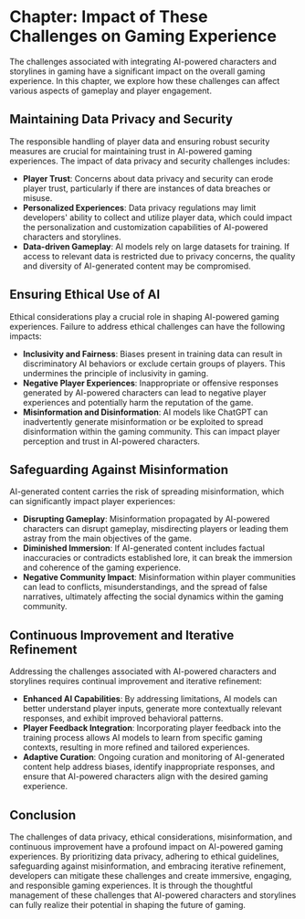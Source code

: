 Chapter: Impact of These Challenges on Gaming Experience
========================================================

The challenges associated with integrating AI-powered characters and storylines in gaming have a significant impact on the overall gaming experience. In this chapter, we explore how these challenges can affect various aspects of gameplay and player engagement.

Maintaining Data Privacy and Security
-------------------------------------

The responsible handling of player data and ensuring robust security measures are crucial for maintaining trust in AI-powered gaming experiences. The impact of data privacy and security challenges includes:

* **Player Trust**: Concerns about data privacy and security can erode player trust, particularly if there are instances of data breaches or misuse.
* **Personalized Experiences**: Data privacy regulations may limit developers' ability to collect and utilize player data, which could impact the personalization and customization capabilities of AI-powered characters and storylines.
* **Data-driven Gameplay**: AI models rely on large datasets for training. If access to relevant data is restricted due to privacy concerns, the quality and diversity of AI-generated content may be compromised.

Ensuring Ethical Use of AI
--------------------------

Ethical considerations play a crucial role in shaping AI-powered gaming experiences. Failure to address ethical challenges can have the following impacts:

* **Inclusivity and Fairness**: Biases present in training data can result in discriminatory AI behaviors or exclude certain groups of players. This undermines the principle of inclusivity in gaming.
* **Negative Player Experiences**: Inappropriate or offensive responses generated by AI-powered characters can lead to negative player experiences and potentially harm the reputation of the game.
* **Misinformation and Disinformation**: AI models like ChatGPT can inadvertently generate misinformation or be exploited to spread disinformation within the gaming community. This can impact player perception and trust in AI-powered characters.

Safeguarding Against Misinformation
-----------------------------------

AI-generated content carries the risk of spreading misinformation, which can significantly impact player experiences:

* **Disrupting Gameplay**: Misinformation propagated by AI-powered characters can disrupt gameplay, misdirecting players or leading them astray from the main objectives of the game.
* **Diminished Immersion**: If AI-generated content includes factual inaccuracies or contradicts established lore, it can break the immersion and coherence of the gaming experience.
* **Negative Community Impact**: Misinformation within player communities can lead to conflicts, misunderstandings, and the spread of false narratives, ultimately affecting the social dynamics within the gaming community.

Continuous Improvement and Iterative Refinement
-----------------------------------------------

Addressing the challenges associated with AI-powered characters and storylines requires continual improvement and iterative refinement:

* **Enhanced AI Capabilities**: By addressing limitations, AI models can better understand player inputs, generate more contextually relevant responses, and exhibit improved behavioral patterns.
* **Player Feedback Integration**: Incorporating player feedback into the training process allows AI models to learn from specific gaming contexts, resulting in more refined and tailored experiences.
* **Adaptive Curation**: Ongoing curation and monitoring of AI-generated content help address biases, identify inappropriate responses, and ensure that AI-powered characters align with the desired gaming experience.

Conclusion
----------

The challenges of data privacy, ethical considerations, misinformation, and continuous improvement have a profound impact on AI-powered gaming experiences. By prioritizing data privacy, adhering to ethical guidelines, safeguarding against misinformation, and embracing iterative refinement, developers can mitigate these challenges and create immersive, engaging, and responsible gaming experiences. It is through the thoughtful management of these challenges that AI-powered characters and storylines can fully realize their potential in shaping the future of gaming.
